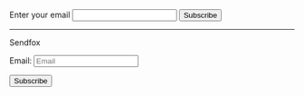 <form
  action="https://buttondown.email/api/emails/embed-subscribe/vinceimbat"
  method="post"
  target="popupwindow"
  onsubmit="window.open('https://buttondown.email/vinceimbat', 'popupwindow')"
  class="embeddable-buttondown-form"
>
  <label for="bd-email">Enter your email</label>
  <input type="email" name="email" id="bd-email" />
  
  <input type="submit" value="Subscribe" />
</form>

---
Sendfox

<form method="post" action="https://sendfox.com/form/3lkr7l/m2k4z7" class="sendfox-form" id="m2k4z7" data-async="true" data-recaptcha="true">
<p><label for="sendfox_form_email">Email: </label><input type="email" id="sendfox_form_email" placeholder="Email" name="email" required /></p>
<!-- no botz please -->
<div style="position: absolute; left: -5000px;" aria-hidden="true"><input type="text" name="a_password" tabindex="-1" value="" autocomplete="off" /></div>
<p><button type="submit">Subscribe</button></p>
</form>
<script src="https://sendfox.com/js/form.js"></script>
			